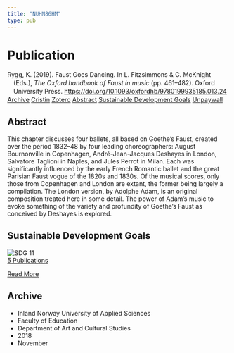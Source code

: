 ```yaml
---
title: "NUHN86HM"
type: pub
---
```

<h1>Publication</h1>
<article id="csl-bib-container-NUHN86HM" class="csl-bib-container">
  <div class="csl-bib-body" style="line-height: 1.35; padding-left: 1em; text-indent:-1em;">
  <div class="csl-entry">Rygg, K. (2019). Faust Goes Dancing. In L. Fitzsimmons &amp; C. McKnight (Eds.), <i>The Oxford handbook of Faust in music</i> (pp. 461&#x2013;482). Oxford University Press. <a href="https://doi.org/10.1093/oxfordhb/9780199935185.013.24">https://doi.org/10.1093/oxfordhb/9780199935185.013.24</a></div>
</div>
  <div class="csl-bib-buttons">
    <a href="#taxonomy-article-NUHN86HM" class="csl-bib-button">Archive</a>
    <a href="https://app.cristin.no/results/show.jsf?id=1630461" alt="Cristin URL" class="csl-bib-button">Cristin</a>
    <a href="http://zotero.org/groups/5402882/items/NUHN86HM" alt="Zotero URL" class="csl-bib-button">Zotero</a>
    <a href="#abstract-article-NUHN86HM" class="csl-bib-button">Abstract</a>
    <a href="#sdg-article-NUHN86HM" class="csl-bib-button">Sustainable Development Goals</a>
    <a href="https://doi.org/10.1093/oxfordhb/9780199935185.013.24" class="csl-bib-button">Unpaywall</a>
  </div>
  <div id="csl-bib-meta-container-NUHN86HM"></div>
</article>
<div id="csl-bib-meta-NUHN86HM" class="csl-bib-meta">
  <article id="abstract-article-NUHN86HM" class="abstract-article">
    <h1>Abstract</h1>
    This chapter discusses four ballets, all based on Goethe’s Faust, created over the period 1832–48 by four leading choreographers: August Bournonville in Copenhagen, André-Jean-Jacques Deshayes in London, Salvatore Taglioni in Naples, and Jules Perrot in Milan. Each was significantly influenced by the early French Romantic ballet and the great Parisian Faust vogue of the 1820s and 1830s. Of the musical scores, only those from Copenhagen and London are extant, the former being largely a compilation. The London version, by Adolphe Adam, is an original composition treated here in some detail. The power of Adam’s music to evoke something of the variety and profundity of Goethe’s Faust as conceived by Deshayes is explored.
  </article>
  <article id="sdg-article-NUHN86HM" class="sdg-article">
    <h1>Sustainable Development Goals</h1>
    <div class="sdg-container"><div id="sdg11" class="sdg"> <img src="{{< params subfolder >}}images/sdg/sdg11_en.png" class="image" alt="SDG 11"> <div class="sdg-overlay"> <a href="{{< params subfolder >}}en/archive/?sdg=11#archive" class="sdg-publication-count"><span>5</span> Publications</a> <p><a href="https://sdgs.un.org/goals/goal11" class="sdg-read-more">Read More</a></p> </div> </div></div>
  </article>
  <article id="taxonomy-article-NUHN86HM" class="taxonomy-article">
    <h1>Archive</h1>
    <ul>
      <li>Inland Norway University of Applied Sciences</li>
      <li>Faculty of Education</li>
      <li>Department of Art and Cultural Studies</li>
      <li>2018</li>
      <li>November</li>
    </ul>
  </article>
</div>
